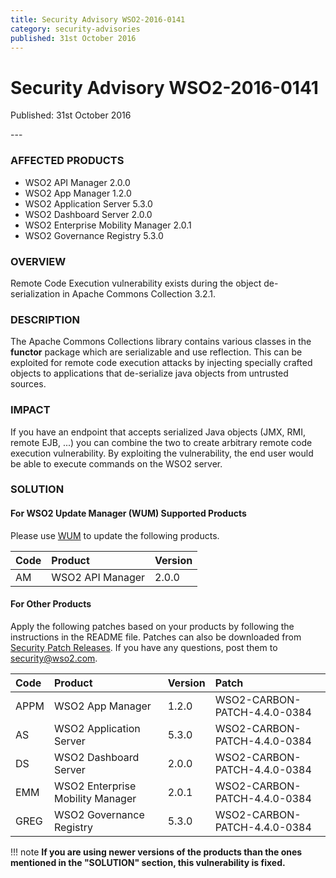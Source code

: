 ```yaml
---
title: Security Advisory WSO2-2016-0141
category: security-advisories
published: 31st October 2016
---
```


# Security Advisory WSO2-2016-0141

<p class="doc-info">Published: 31st October 2016</p>
---

### AFFECTED PRODUCTS
* WSO2 API Manager 2.0.0
* WSO2 App Manager 1.2.0
* WSO2 Application Server 5.3.0
* WSO2 Dashboard Server 2.0.0
* WSO2 Enterprise Mobility Manager 2.0.1
* WSO2 Governance Registry 5.3.0


### OVERVIEW
Remote Code Execution vulnerability exists during the object de-serialization in Apache Commons Collection 3.2.1.


### DESCRIPTION
The Apache Commons Collections library contains various classes in the **functor** package which are serializable and use reflection. This can be exploited for remote code execution attacks by injecting specially crafted objects to applications that de-serialize java objects from untrusted sources.


### IMPACT
If you have an endpoint that accepts serialized Java objects (JMX, RMI, remote EJB, ...) you can combine the two to create arbitrary remote code execution vulnerability. By exploiting the vulnerability, the end user would be able to execute commands on the WSO2 server.


### SOLUTION

#### For WSO2 Update Manager (WUM) Supported Products
Please use [WUM](https://wso2.com/updates/wum/) to update the following products.


| **Code** | **Product** | **Version** |
| :--- | :------ | :------ |
| AM | WSO2 API Manager | 2.0.0 |


#### For Other Products
Apply the following patches based on your products by following the instructions in the README file. Patches can also be downloaded from [Security Patch Releases](https://wso2.com/security-patch-releases/). If you have any questions, post them to <security@wso2.com>.


| **Code** | **Product** | **Version** | **Patch** |
| :--- | :------ | :------ | :---- |
| APPM | WSO2 App Manager | 1.2.0 | WSO2-CARBON-PATCH-4.4.0-0384 |
| AS | WSO2 Application Server | 5.3.0 | WSO2-CARBON-PATCH-4.4.0-0384 |
| DS | WSO2 Dashboard Server | 2.0.0 | WSO2-CARBON-PATCH-4.4.0-0384 |
| EMM | WSO2 Enterprise Mobility Manager | 2.0.1 | WSO2-CARBON-PATCH-4.4.0-0384 |
| GREG | WSO2 Governance Registry | 5.3.0 | WSO2-CARBON-PATCH-4.4.0-0384 |


!!! note
    **If you are using newer versions of the products than the ones mentioned in the "SOLUTION" section, this vulnerability is fixed.**
